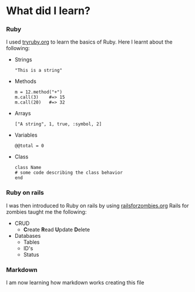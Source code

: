 # What did I learn?
### Ruby

I used [tryruby.org](http://tryruby.org/levels/1/challenges/0) to learn the basics of Ruby. Here I learnt about the following:
                                                       
* Strings
     
     `"This is a string"`
* Methods 

    `m = 12.method("+")`  
    `m.call(3)    #=> 15`  
    `m.call(20)   #=> 32`

* Arrays 
    
    `["A string", 1, true, :symbol, 2]`
* Variables

    `@@total = 0`
* Class
     
     `class Name`  
          `# some code describing the class behavior`  
      `end`  

### Ruby on rails

I was then introduced to Ruby on rails by using [railsforzombies.org](http://railsforzombies.org/) Rails for zombies taught me the following:

* CRUD
    * **C**reate **R**ead **U**pdate **D**elete
* Databases
  * Tables
  * ID's
  * Status

### Markdown


I am now learning how markdown works creating this file

                                                       
